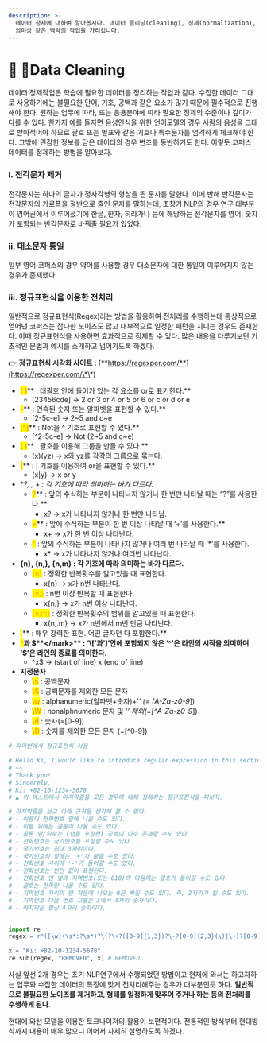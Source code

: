 ```yaml
---
description: >-
  데이터 정제에 대하여 알아봅시다. 데이터 클리닝(cleaning), 정제(normalization), 전처리(preprocessing) 모두
  의미상 같은 맥락의 작업을 가리킵니다.
---
```


# 🐌 Data Cleaning

데이터 정제작업은 학습에 필요한 데이터를 정리하는 작업과 같다. 수집한 데이터 그대로 사용하기에는 불필요한 단어, 기호, 공백과 같은 요소가 많기 때문에 필수적으로 진행해야 한다. 원하는 업무에 따라, 또는 응용분야에 따라 필요한 정제의 수준이나 깊이가 다를 수 있다. 한가지 예를 들자면 음성인식을 위한 언어모델의 경우 사람의 음성을 그대로 받아적어야 하므로 괄호 또는 별표와 같은 기호나 특수문자를 엄격하게 체크해야 한다. 그밖에 민감한 정보를 담은 데이터의 경우 변조를 동반하기도 한다. 이렇듯 코퍼스 데이터를 정제하는 방법을 알아보자.

### ⅰ. 전각문자 제거

전각문자는 하나의 글자가 정사각형의 형상을 띈 문자를 말한다. 이에 반해 반각문자는 전각문자의 가로폭을 절반으로 줄인 문자를 말하는데, 초창기 NLP의 경우 연구 대부분이 영어권에서 이루어졌기에 한글, 한자, 히라가나 등에 해당하는 전각문자를 영어, 숫자가 포함되는 반각문자로 바꿔줄 필요가 있었다.&#x20;

### ⅱ. 대소문자 통일

일부 영어 코퍼스의 경우 약어를 사용할 경우 대소문자에 대한 통일이 이루어지지 않는 경우가 존재했다.

### ⅲ. 정규표현식을 이용한 전처리

일반적으로 정규표현식(Regex)라는 방법을 활용하여 전처리를 수행하는데 통상적으로 얻어낸 코퍼스는 잡다한 노이즈도 많고 내부적으로 일정한 패턴을 지니는 경우도 존재한다. 이때 정규표현식을 사용하면 효과적으로 정제할 수 있다. 많은 내용을 다루기보단 기초적인 문법과 예시를 소개하고 넘어가도록 하겠다.

👉 **정규표현식 시각화 사이트 :** [**https://regexper.com/**](https://regexper.com/\*\*)

* <mark style="color:orange;">**\[ ]**</mark>** : 대괄호 안에 들어가 있는 각 요소를 or로 표기한다.**
  * \[23456cde] → 2 or 3 or 4 or 5 or 6 or c or d or e
* <mark style="color:orange;">**-**</mark>** : 연속된 숫자 또는 알파벳을 표현할 수 있다.**
  * \[2-5c-e] → 2\~5 and c\~e
* <mark style="color:orange;">**\[^]**</mark>** : Not을 ^ 기호로 표현할 수 있다.**
  * \[^2-5c-e] → Not (2\~5 and c\~e)
* <mark style="color:orange;">**( )**</mark>** : 괄호를 이용해 그룹을 만들 수 있다.**
  * (x)(yz) → x와 yz를 각각의 그룹으로 묶는다.
* <mark style="color:orange;">**|**</mark>** : | 기호를 이용하여 or을 표현할 수 있다.**
  * (x|y) → x or y
* \*_?, , + : 각 기호에 따라 의미하는 바가 다르다._
  * <mark style="color:orange;">**?**</mark>** : 앞의 수식하는 부분이 나타나지 않거나 한 번만 나타날 때는 “?”를 사용한다.**
    * x? → x가 나타나지 않거나 한 번만 나타남.
  * <mark style="color:orange;">**+**</mark>** : 앞에 수식하는 부분이 한 번 이상 나타날 때 ‘+’를 사용한다.**
    * x+ → x가 한 번 이상 나타난다.
  * <mark style="color:orange;">\*</mark> : 앞의 수식하는 부분이 나타나지 않거나 여러 번 나타날 때 ‘\*’를 사용한다.
    * x\* → x가 나타나지 않거나 여러번 나타난다.
* **{n}, {n,}, {n,m} : 각 기호에 따라 의미하는 바가 다르다.**
  * <mark style="color:orange;">{n}</mark> : 정확한 반복횟수를 알고있을 때 표현한다.
    * x{n} → x가 n번 나타난다.
  * <mark style="color:orange;">{n,}</mark> : n번 이상 반복할 때 표현한다.
    * x{n,} → x가 n번 이상 나타난다.
  * <mark style="color:orange;">{n,m}</mark> : 정확한 반복횟수의 범위를 알고있을 때 표현한다.
    * x{n,.m} → x가 n번에서 m번 만큼 나타난다.
* <mark style="color:orange;">**.**</mark>** : 매우 강력한 표현. 어떤 글자던 다 포함한다.**
* <mark style="color:orange;">**^**</mark>**과 **<mark style="color:orange;">**$**</mark>** : ‘\[’과’]’안에 포함되지 않은 ‘^’은 라인의 시작을 의미하며 ‘$’은 라인의 종료를 의미한다.**
  * ^x$ → (start of line) x (end of line)
* **지정문자**
  * <mark style="color:orange;">**\s**</mark> : 공백문자
  * <mark style="color:orange;">**\S**</mark> : 공백문자를 제외한 모든 문자
  * <mark style="color:orange;">**\w**</mark> : alphanumeric(알파벳+숫자)+’_’ (= \[A-Za-z0-9_])
  * <mark style="color:orange;">**\W**</mark> : nonalphnumeric 문자 및 ‘_’ 제외(=\[^A-Za-z0-9_])
  * <mark style="color:orange;">**\d**</mark> : 숫자(=\[0-9])
  * <mark style="color:orange;">**\D**</mark> : 숫자를 제외한 모든 문자 (=\[^0-9])

```python
# 파이썬에서 정규표현식 사용

# Hello Ki, I would like to introduce regular expression in this section
# ~~
# Thank you!
# Sincerely,
# Ki: +82-10-1234-5678
# ▲ 위 텍스트에서 마지막줄을 모든 경우에 대해 정제하는 정규표현식을 짜보자.

# 마지막줄을 보고 아래 규칙을 생각해 볼 수 있다.
# - 이름이 전화번호 앞에 나올 수도 있다.
# - 이름 뒤에는 콜론이 나올 수도 있다.
# - 콜론 앞/뒤로는 (탭을 포함한) 공백이 다수 존재할 수도 있다.
# - 전화번호는 국가번호를 포함할 수도 있다.
# - 국가번호는 최대 3자리이다.
# - 국가번호의 앞에는 '+'가 붙을 수도 있다.
# - 전화번호 사이에 '-'가 들어갈 수도 있다.
# - 전화번호는 빈칸 없이 표현된다.
# - 전화번호 맨 앞과 지역번호(또는 010)의 다음에는 괄호가 들어갈 수도 있다.
# - 괄호는 한쪽만 나올 수도 있다.
# - 지역번호 자리의 맨 처음에 나오는 0은 빠질 수도 있다. 즉, 2자리가 될 수도 있따.
# - 지역번호 다음 번호 그룹은 3에서 4자리 숫자이다.
# - 마지막은 항상 4자리 숫자이다.


import re
regex = r"([\w]+\s*:?\s*)?\(?\+?([0-9]{1,3})?\-?[0-9]{2,3}(\)|\-)?[0-9]{3,4}\-?[0-9]{4}"

x = "Ki: +82-10-1234-5678"
re.sub(regex, "REMOVED", x) # REMOVED
```

사실 앞선 2개 경우는 초기 NLP연구에서 수행되었던 방법이고 현재에 와서는 하고자하는 업무와 수집한 데이터의 특징에 맞게 전처리해주는 경우가 대부분인듯 하다. **일반적으로 불필요한 노이즈를 제거하고, 형태를 일정하게 맞추어 주거나 하는 등의 전처리를 수행하게 된다.**



현대에 와선 모델을 이용한 토크나이저의 활용이 보편적이다. 전통적인 방식부터 현대방식까지 내용이 매우 많으니 이어서 자세히 설명하도록 하겠다.
